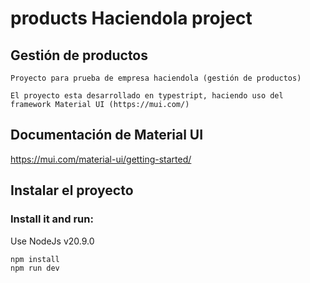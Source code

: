 # products Haciendola project

## Gestión de productos
```
Proyecto para prueba de empresa haciendola (gestión de productos)

El proyecto esta desarrollado en typestript, haciendo uso del framework Material UI (https://mui.com/)
```

## Documentación de Material UI

https://mui.com/material-ui/getting-started/

## Instalar el proyecto

[clona el repo]: git@github.com:wilmer-aular/test-haciendola-front.git

### Install it and run:

Use NodeJs v20.9.0

```bash
npm install
npm run dev
```